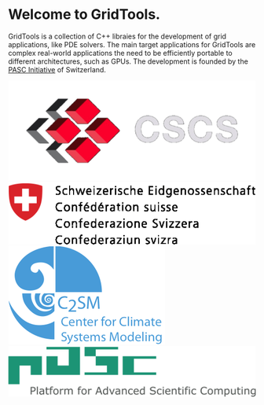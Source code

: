 # Welcome to GridTools.
GridTools is a collection of C++ libraies for the development of grid applications, like PDE solvers. The main target applications for GridTools are complex real-world applications the need to be efficiently portable to different architectures, such as GPUs. The development is founded by the [PASC Initiative](http://www.pasc-ch.org/projects/projects/grid-tools/) of Switzerland.


![](imgs/CSCS.png)
![](imgs/MeteoSwiss.png)
![](imgs/C2SM.png)
![](imgs/PASC.png)
